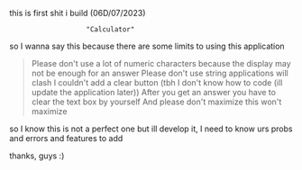 this is first shit i build (06D/07/2023)

                       "Calculator"


so I wanna say this because there are some limits to using this application

>Please don't use a lot of numeric characters because the display may not be enough for an answer
> Please don't use string applications will clash
> I couldn't add a clear button (tbh I don't know how to code (ill update the application later))
> After you get an answer you have to clear the text box by yourself
>And please don't maximize this won't maximize

so I know this is not a perfect one but ill develop it, I need to know urs probs and errors and features to add


thanks, guys :)

